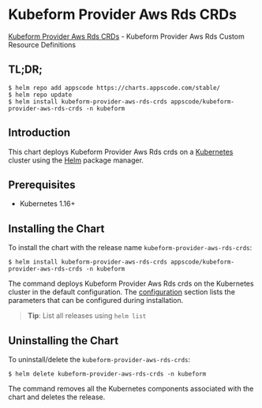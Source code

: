 # Kubeform Provider Aws Rds CRDs

[Kubeform Provider Aws Rds CRDs](https://github.com/kubeform) - Kubeform Provider Aws Rds Custom Resource Definitions

## TL;DR;

```console
$ helm repo add appscode https://charts.appscode.com/stable/
$ helm repo update
$ helm install kubeform-provider-aws-rds-crds appscode/kubeform-provider-aws-rds-crds -n kubeform
```

## Introduction

This chart deploys Kubeform Provider Aws Rds crds on a [Kubernetes](http://kubernetes.io) cluster using the [Helm](https://helm.sh) package manager.

## Prerequisites

- Kubernetes 1.16+

## Installing the Chart

To install the chart with the release name `kubeform-provider-aws-rds-crds`:

```console
$ helm install kubeform-provider-aws-rds-crds appscode/kubeform-provider-aws-rds-crds -n kubeform
```

The command deploys Kubeform Provider Aws Rds crds on the Kubernetes cluster in the default configuration. The [configuration](#configuration) section lists the parameters that can be configured during installation.

> **Tip**: List all releases using `helm list`

## Uninstalling the Chart

To uninstall/delete the `kubeform-provider-aws-rds-crds`:

```console
$ helm delete kubeform-provider-aws-rds-crds -n kubeform
```

The command removes all the Kubernetes components associated with the chart and deletes the release.


